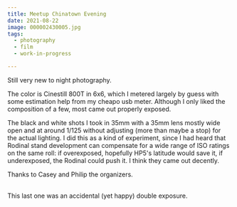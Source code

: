 ```yaml
---
title: Meetup Chinatown Evening
date: 2021-08-22
image: 000002430005.jpg
tags:
  - photography
  - film
  - work-in-progress

---
```


Still very new to night photography.

The color is Cinestill 800T in 6x6, which I metered largely by guess with some estimation help from my cheapo usb meter.  Although I only liked the composition of a few, most came out properly exposed.

The black and white shots I took in 35mm with a 35mm lens mostly wide open and at around 1/125 without adjusting  (more than maybe a stop) for the actual lighting.  I did this as a kind of experiment, since I had heard that <nuxt-link to="/posts/diy-rodinal-film-developer-experiment">Rodinal stand development</nuxt-link> can compensate for a wide range of ISO ratings on the same roll: if overexposed, hopefully HP5's latitude would save it, if underexposed, the Rodinal could push it.  I think they came out decently.

Thanks to Casey and Philip the organizers.

<v-img src="000002430005.jpg" alt="bar" :dirp="dir"></v-img>
<v-img src="pos_DSC01054.jpg" alt="bar" :dirp="dir"></v-img>
<v-img src="pos_DSC01058.jpg" alt="bar" :dirp="dir"></v-img>
<v-img src="pos_DSC01064.jpg" alt="bar" :dirp="dir"></v-img>

<v-img src="000002430003.jpg" alt="bar" :dirp="dir"></v-img>
<v-img src="pos_DSC01068.jpg" alt="bar" :dirp="dir"></v-img>
<v-img src="pos_DSC01074.jpg" alt="bar" :dirp="dir"></v-img>
<v-img src="000002430004.jpg" alt="bar" :dirp="dir"></v-img>
<v-img src="pos_DSC01070.jpg" alt="bar" :dirp="dir"></v-img>
<v-img src="pos_DSC01076.jpg" alt="bar" :dirp="dir"></v-img>
<v-img src="pos_DSC01085.jpg" alt="bar" :dirp="dir"></v-img>
<v-img src="000002430006.jpg" alt="bar" :dirp="dir"></v-img>
<BR>
This last one was an accidental (yet happy) double exposure.
